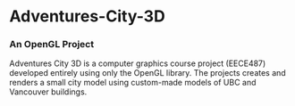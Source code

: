 Adventures-City-3D
==================

### An OpenGL Project

Adventures City 3D is a computer graphics course project (EECE487) developed entirely using only the OpenGL library. The projects creates and renders a small city model using custom-made models of UBC and Vancouver buildings.
